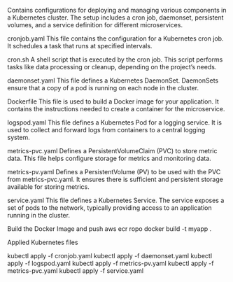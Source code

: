 Contains configurations for deploying and managing various components in a Kubernetes cluster. The setup includes a cron job, daemonset, persistent volumes, and a service definition for different microservices.

cronjob.yaml
This file contains the configuration for a Kubernetes cron job. It schedules a task that runs at specified intervals.

cron.sh
A shell script that is executed by the cron job. This script performs tasks like data processing or cleanup, depending on the project’s needs.

daemonset.yaml
This file defines a Kubernetes DaemonSet. DaemonSets ensure that a copy of a pod is running on each node in the cluster.

Dockerfile
This file is used to build a Docker image for your application. It contains the instructions needed to create a container for the microservice.

logspod.yaml
This file defines a Kubernetes Pod for a logging service. It is used to collect and forward logs from containers to a central logging system.

metrics-pvc.yaml
Defines a PersistentVolumeClaim (PVC) to store metric data. This file helps configure storage for metrics and monitoring data.

metrics-pv.yaml
Defines a PersistentVolume (PV) to be used with the PVC from metrics-pvc.yaml. It ensures there is sufficient and persistent storage available for storing metrics.

service.yaml
This file defines a Kubernetes Service. The service exposes a set of pods to the network, typically providing access to an application running in the cluster.

Build the Docker Image and push aws ecr ropo
docker build -t myapp .

Applied Kubernetes files 

kubectl apply -f cronjob.yaml
kubectl apply -f daemonset.yaml
kubectl apply -f logspod.yaml
kubectl apply -f metrics-pv.yaml
kubectl apply -f metrics-pvc.yaml
kubectl apply -f service.yaml


